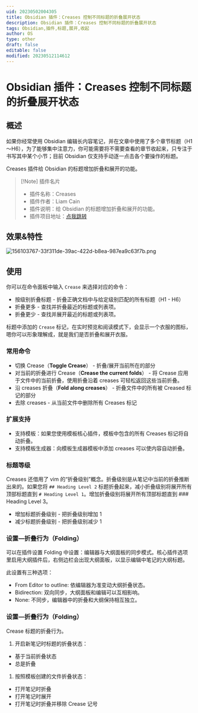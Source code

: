 ```yaml
---
uid: 20230502004305
title: Obsidian 插件：Creases 控制不同标题的折叠展开状态
description: Obsidian 插件：Creases 控制不同标题的折叠展开状态
tags: Obsidian,插件,标题,展开,收起
author: OS
type: other
draft: false
editable: false
modified: 20230512114612
---
```


# Obsidian 插件：Creases 控制不同标题的折叠展开状态

## 概述

如果你经常使用 Obsidian 编辑长内容笔记，并在文章中使用了多个章节标题（H1～H6），为了能够集中注意力，你可能需要将不需要查看的章节收起来，只专注于书写其中某个小节；目前 Obsidian 仅支持手动逐一点击各个要操作的标题。

Creases 插件给 Obsidian 的标题增加折叠和展开的功能。

> [!Note] 插件名片
> - 插件名称：Creases
> - 插件作者：Liam Cain
> - 插件说明：给 Obsidian 的标题增加折叠和展开的功能。
> - 插件项目地址：[点我跳转](https://github.com/liamcain/obsidian-creases)

## 效果&特性

![156103767-33f311de-39ac-422d-b8ea-987ea9c63f7b.png](https://cdn.pkmer.cn/images/156103767-33f311de-39ac-422d-b8ea-987ea9c63f7b.png!pkmer)

## 使用

你可以在命令面板中输入 `Crease` 来选择对应的命令：

- 按级别折叠标题 - 折叠正确文档中与给定级别匹配的所有标题（H1 - H6）
- 折叠更多 - 查找并折叠最近的标题或列表项。
- 折叠更少 - 查找并展开最近的标题或列表项。

标题中添加的 `Crease` 标记，在实时预览和阅读模式下，会显示一个衣服的图标，嗯你可以形象理解成，就是我们是否折叠和展开衣服。

### 常用命令

- 切换 Crease（**Toggle Crease**） - 折叠/展开当前所在的部分
- 对当前的折叠进行 Crease（**Crease the current folds**） - 将 Crease 应用于文件中的当前折叠，使用折叠沿着 creases 可轻松返回这些当前折叠。
- 沿 creases 折叠（**Fold along creases**） - 折叠文件中的所有被 Creased 标记的部分
- 去除 creases - 从当前文件中删除所有 Creases 标记

### 扩展支持

- 支持模板：如果您使用模板核心插件，模板中包含的所有 Creases 标记将自动折叠。
- 支持模板生成器：向模板生成器模板中添加 creases 可以使内容自动折叠。

### 标题等级

Creases 还借用了 vim 的“折叠级别”概念。折叠级别是从笔记中当前的折叠推断出来的。如果您将 `## Heading Level 2` 标题折叠起来，减小折叠级别将展开所有顶部标题直到 `# Heading Level 1`。增加折叠级别将展开所有顶部标题直到 ### Heading Level 3。

- 增加标题折叠级别 - 把折叠级别增加 1
- 减少标题折叠级别 - 把折叠级别减少 1

### 设置—折叠行为（Folding）

可以在插件设置 Folding 中设置：编辑器与大纲面板的同步模式。核心插件选项里启用大纲插件后，右侧边栏会出现大纲面板，以显示编辑中笔记的大纲标题。

此设置有三种选项：

- From Editor to outline: 依编辑器为准变动大纲折叠状态。
- Bidirection: 双向同步，大纲面板和编辑可以互相影响。
- None: 不同步，编辑器中的折叠和大纲保持相互独立。

### 设置—折叠行为（Folding）

Crease 标题的折叠行为。

1. 开启新笔记时标题的折叠状态：
- 基于当前折叠状态
- 总是折叠
1. 按照模板创建的文件折叠状态：
- 打开笔记时折叠
- 打开笔记时展开
- 打开笔记时折叠并移除 Crease 记号
